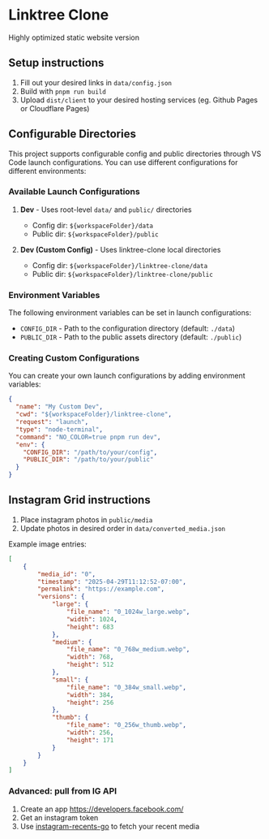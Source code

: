 # Linktree Clone

Highly optimized static website version

## Setup instructions

1. Fill out your desired links in `data/config.json`
2. Build with `pnpm run build`
3. Upload `dist/client` to your desired hosting services (eg. Github Pages or Cloudflare Pages)

## Configurable Directories

This project supports configurable config and public directories through VS Code launch configurations. You can use different configurations for different environments:

### Available Launch Configurations

1. **Dev** - Uses root-level `data/` and `public/` directories
   - Config dir: `${workspaceFolder}/data`
   - Public dir: `${workspaceFolder}/public`

2. **Dev (Custom Config)** - Uses linktree-clone local directories
   - Config dir: `${workspaceFolder}/linktree-clone/data`
   - Public dir: `${workspaceFolder}/linktree-clone/public`

### Environment Variables

The following environment variables can be set in launch configurations:

- `CONFIG_DIR` - Path to the configuration directory (default: `./data`)
- `PUBLIC_DIR` - Path to the public assets directory (default: `./public`)

### Creating Custom Configurations

You can create your own launch configurations by adding environment variables:

```json
{
  "name": "My Custom Dev",
  "cwd": "${workspaceFolder}/linktree-clone",
  "request": "launch",
  "type": "node-terminal",
  "command": "NO_COLOR=true pnpm run dev",
  "env": {
    "CONFIG_DIR": "/path/to/your/config",
    "PUBLIC_DIR": "/path/to/your/public"
  }
}
```

## Instagram Grid instructions

1. Place instagram photos in `public/media`
2. Update photos in desired order in `data/converted_media.json`

Example image entries:

```json
[
    {
        "media_id": "0",
        "timestamp": "2025-04-29T11:12:52-07:00",
        "permalink": "https://example.com",
        "versions": {
            "large": {
                "file_name": "0_1024w_large.webp",
                "width": 1024,
                "height": 683
            },
            "medium": {
                "file_name": "0_768w_medium.webp",
                "width": 768,
                "height": 512
            },
            "small": {
                "file_name": "0_384w_small.webp",
                "width": 384,
                "height": 256
            },
            "thumb": {
                "file_name": "0_256w_thumb.webp",
                "width": 256,
                "height": 171
            }
        }
    }
]
  ```

### Advanced: pull from IG API

1. Create an app <https://developers.facebook.com/>
2. Get an instagram token
3. Use [instagram-recents-go](https://github.com/agoodkind/instagram-recents-go) to fetch your recent media
